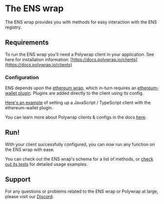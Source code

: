 # The ENS wrap

The ENS wrap provides you with methods for easy interaction with the ENS registry.

## Requirements

To run the ENS wrap you'll need a Polywrap client in your application. See here for installation information: [https://docs.polywrap.io/clients](https://docs.polywrap.io/clients)

### Configuration

ENS depends upon the [ethereum wrap](https://github.com/polywrap/ethers), which in-turn requires an [ethereum-wallet plugin](https://github.com/polywrap/ethereum-wallet). Plugins are added directly to the client using its config.

[Here's an example](https://github.com/polywrap/ethereum-wallet/blob/main/implementations/js/tests/index.spec.ts#L17-L32) of setting up a JavaScript / TypeScript client with the ethereum-wallet plugin.

You can learn more about Polywrap clients & configs in the docs [here](https://docs.polywrap.io/tutorials/use-wraps/configure-client).

## Run!

With your client successfully configured, you can now run any function on the ENS wrap with ease.

You can check out the ENS wrap's schema for a list of methods, or [check out its tests](https://github.com/polywrap/ens/blob/main/src/__tests__/e2e.spec.ts) for detailed usage examples.

## Support

For any questions or problems related to the ENS wrap or Polywrap at large, please visit our [Discord](https://discord.polywrap.io).
